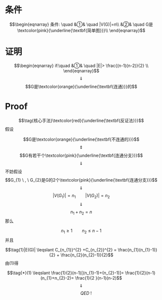 # 条件

$$\begin{eqnarray}
条件: \quad
&①& \quad  |V(G)|=n\\
&②& \quad G是\textcolor{pink}{\underline{\textbf{简单图}}}\\
\end{eqnarray}$$
# 证明

$$\begin{eqnarray}
if:\quad
&①& \quad |E|> \frac{(n-1)(n-2)}{2} \\
\end{eqnarray}$$
$$\quad \Downarrow \quad $$
$$G是\textcolor{orange}{\underline{\textbf{连通}}}的$$
# Proof

$$\tag{核心手法}\textcolor{red}{\underline{\textbf{反证法}}}$$
假设

$$G是\textcolor{orange}{\underline{\textbf{不连通的}}}$$
$$\quad \Updownarrow \quad$$
$$G有若干个\textcolor{pink}{\underline{\textbf{连通分支}}}$$
$$\quad \Downarrow \quad $$
不妨假设
$$G_{1} \ , \ G_{2}是G的2个\textcolor{pink}{\underline{\textbf{连通分支}}}$$
$$\quad \Downarrow \quad $$
$$|V(G_{1})|=n_{1} \qquad |V(G_{2})|=n_{2}$$
$$\quad \Downarrow \quad $$
$$n_{1}+n_{2}=n$$
那么

$$\tag{核心手法}n_{1}  \geqslant 1 \qquad n_{2}  \leqslant n-1$$
并且

$$\tag{1}|E(G)|  \leqslant C_{n_{1}}^{2} +C_{n_{2}}^{2} = \frac{n_{1}(n_{1}-1)}{2} + \frac{n_{2}(n_{2}-1)}{2}$$
由(1)得

$$\tag{*}(1)  \leqslant \frac{1}{2}(n-1)[(n_{1}-1)+(n_{2}-1)]= \frac{1}{2}(n-1)(n_{1}+n_{2}-2)= \frac{1}{2 }(n-1)(n-2)$$
$$\quad \Downarrow \quad $$
$$\qquad QED\ !$$